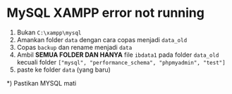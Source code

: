 # MySQL XAMPP error not running

1. Bukan `C:\xampp\mysql`
2. Amankan folder `data` dengan cara copas menjadi `data_old`
3. Copas `backup` dan rename menjadi `data`
4. Ambil **SEMUA FOLDER DAN HANYA** file `ibdata1` pada folder `data_old` kecuali folder `["mysql", "performance_schema", "phpmyadmin", "test"]`
5. paste ke folder `data` (yang baru)

*) Pastikan MYSQL mati